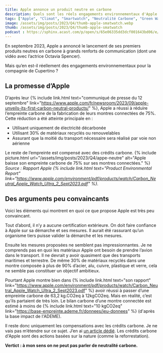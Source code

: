 ```yaml
---
title: Apple annonce un produit neutre en carbone
description: Quels sont les réels engagements environnementaux d'Apple ?
tags: ["Apple", "Climat", "Smartwatch", "Neutralité Carbone", "Green Washing"]
image: /assets/img/posts/2023/Q4/thumb-apple-smatwatch.webp
thumb: /assets/img/posts/2023/Q4/thumb-apple-smatwatch
podcast : https://sphinx.acast.com/p/open/s/65e06335dd3dcf001643bd06/e/65e9dce57be81800186e03d0/media.mp3
---
```


En septembre 2023, Apple a annoncé le lancement de ses premiers produits neutres en carbone à grands renforts de communication (dont une vidéo avec l’actrice Octavia Spencer).

Mais qu’en est-il réellement des engagements environnementaux pour la compagnie de Cupertino ?


## La promesse d’Apple

D’après leur {% include link.html text="communiqué de presse du 12 septembre" link="https://www.apple.com/fr/newsroom/2023/09/apple-unveils-its-first-carbon-neutral-products/" %}, Apple a réussi à réduire l’empreinte carbone de la fabrication de leurs montres connectées de 75%. Cette réduction a été atteinte principale en :

- Utilisant uniquement de électricité décarbonée
- Utilisant 30% de matériaux recyclés ou renouvelables
- Assurant que la moitié du transport nécessaire sera réalisé par voie non aérienne

Le reste de l’empreinte est compensé avec des crédits carbone.
{% include picture.html 
    url="/assets/img/posts/2023/Q4/appe-neutre"
    alt="Apple baisse son empreinte carbone de 75% sur ses montres connectées."
 %}
*Source : Rapport Apple {% include link.html text="Product Environmental Report" link="https://www.apple.com/environment/pdf/products/watch/Carbon_Neutral_Apple_Watch_Ultra_2_Sept2023.pdf" %}.*


## Des arguments peu convaincants

Voici les éléments qui montrent en quoi ce que propose Apple est très peu convaincant.

Tout d’abord, il n’y a aucune certification extérieure. On doit faire confiance à Apple sur sa démarche et ses mesures. Il aurait été rassurant qu’un organisme tiers puisse valider la démarche et les mesures.

Ensuite les mesures proposées ne semblent pas impressionnantes. Je ne comprends pas en quoi les matériaux Apple ont besoin de prendre l’avion dans le transport. Il ne devrait y avoir quasiment que des transports maritimes et terrestre. De même 30% de matériaux recyclés dans une montre composée à plus de 90% d’acier, alu, cuivre, plastique et verre, cela ne semble pas constituer un objectif ambitieux.

Pourtant Apple montre bien dans {% include link.html text="son rapport" link="https://www.apple.com/environment/pdf/products/watch/Carbon_Neutral_Apple_Watch_Ultra_2_Sept2023.pdf" %} avoir réussi à passer d’une empreinte carbone de 63,2 kg.CO2eq à 12kgCO2eq. Mais en réalité, c’est qu’ils partaient de très loin. Le bilan carbone d’une montre connectée est estimé à moins de {% include link.html text="10 kgCO2eq" link="https://base-empreinte.ademe.fr/donnees/jeu-donnees" %} (d'après la base impact de l'ADEME). 

Il reste donc uniquement les compensations avec les crédits carbone. Je ne vais pas m’étendre sur ce sujet. J’en ai [un article dédié](/blog/2023/10/16/credits-carbones-climat.html). Les crédits carbone d'Apple sont des actions basées sur la nature (comme la reforrestation).

**Vertict : à mon sens on ne peut pas parler de neutralité carbone.**